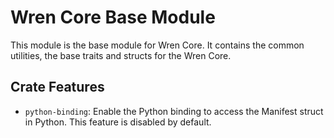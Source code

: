 # Wren Core Base Module
This module is the base module for Wren Core. It contains the common utilities, the base traits and structs for the Wren Core.

## Crate Features
- `python-binding`: Enable the Python binding to access the Manifest struct in Python. This feature is disabled by default.